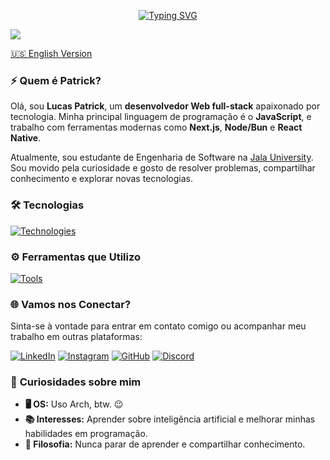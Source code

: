 <p align="center">
  <a href="https://git.io/typing-svg"><img src="https://readme-typing-svg.demolab.com?font=JetBrainsMono+Nerd+Font&size=28&duration=3500&pause=1000&center=true&random=false&width=435&lines=Programador;Desenvolvedor+Web;Full-Stack" alt="Typing SVG" /></a>
</p>
<img src="https://user-images.githubusercontent.com/73097560/115834477-dbab4500-a447-11eb-908a-139a6edaec5c.gif">

<br />

[🇺🇸 English Version](./README-EN.md)

### ⚡ **Quem é Patrick?**

Olá, sou **Lucas Patrick**, um **desenvolvedor Web full-stack** apaixonado por tecnologia. Minha principal linguagem de programação é o **JavaScript**, e trabalho com ferramentas modernas como **Next.js**, **Node/Bun** e **React Native**. 

Atualmente, sou estudante de Engenharia de Software na [Jala University](https://jala.university/pt/). Sou movido pela curiosidade e gosto de resolver problemas, compartilhar conhecimento e explorar novas tecnologias.

### 🛠️ **Tecnologias**

[![Technologies](https://skillicons.dev/icons?i=ts,next,tailwindcss,nodejs,bun,vitest,prisma,postgres,mongo&perline=10)](https://skillicons.dev)

### ⚙️ **Ferramentas que Utilizo**

[![Tools](https://skillicons.dev/icons?i=linux,git,docker,figma,vscode,vercel,md&perline=7)](https://skillicons.dev)

### 🌐 **Vamos nos Conectar?**

Sinta-se à vontade para entrar em contato comigo ou acompanhar meu trabalho em outras plataformas:

[![LinkedIn](https://img.shields.io/badge/LinkedIn-0077B5?style=for-the-badge&logo=linkedin&logoColor=white)](https://www.linkedin.com/in/patrick-lsilva/)
[![Instagram](https://img.shields.io/badge/Instagram-E4405F?style=for-the-badge&logo=instagram&logoColor=white)](https://www.instagram.com/_patrick.js)
[![GitHub](https://img.shields.io/badge/GitHub-100000?style=for-the-badge&logo=github&logoColor=white)](https://github.com/patricks-js)
[![Discord](https://img.shields.io/badge/Discord-%237289DA.svg?style=for-the-badge&logo=Discord&logoColor=white)](https://discord.gg/patrick.js#7091)

### 🎨 **Curiosidades sobre mim**

- **🖥️ OS:** Uso Arch, btw. 😉
- **📚 Interesses:** Aprender sobre inteligência artificial e melhorar minhas habilidades em programação.
- **🌱 Filosofia:** Nunca parar de aprender e compartilhar conhecimento.
